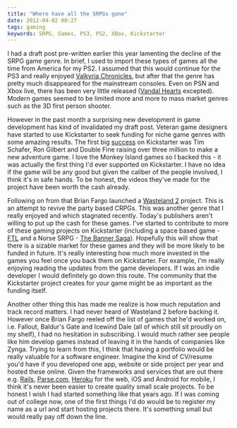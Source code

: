 ```yaml
---
title: "Where have all the SRPGs gone"
date: 2012-04-02 00:27
tags: gaming
keywords: SRPG, Games, PS3, PS2, XBox, Kickstarter
---
```

I had a draft post pre-written earlier this year lamenting the decline of the SRPG game genre. In brief, I used to import these types of games all the time from America for my PS2. I assumed that this would continue for the PS3 and really enjoyed [Valkyria Chronicles][], but after that the genre has pretty much disappeared for the mainstream consoles. Even on PSN and Xbox live, there has been very little released ([Vandal Hearts][] excepted). Modern games seemed to be limited more and more to mass market genres such as the 3D first person shooter. 

However in the past month a surprising new development in game development has kind of invalidated my draft post. Veteran game designers have started to use Kickstarter to seek funding for niche game genres with some amazing results. The first big [success][] on Kickstarter was Tim Schafer, Ron Gilbert and Double Fine raising over three million to make a new adventure game. I love the Monkey Island games so I backed this - it was actually the first thing I'd ever supported on Kickstarter. I have no idea if the game will be any good but given the caliber of the people involved, I think it's in safe hands. To be honest, the videos they've made for the project have been worth the cash already.

Following on from that Brian Fargo launched a [Wasteland 2][] project. This is an attempt to revive the party based CRPGs. This was another genre that I really enjoyed and which stagnated recently. Today's publishers aren't willing to put up the cash for these games. I've started to contribute to more of these gaming projects on Kickstarter (including a space based game - [FTL][] and a Norse SRPG - [The Banner Saga][]). Hopefully this will show that there is a sizable market for these games and they will be more likely to be funded in future. It's really interesting how much more invested in the games you feel once you back them on Kickstarter. For example, I'm really enjoying reading the updates from the game developers. If I was an indie developer I would definitely go down this route. The community that the Kickstarter project creates for your game might be as important as the funding itself.

Another other thing this has made me realize is how much reputation and track record matters. I had never heard of Wasteland 2 before backing it. However once Brian Fargo reeled off the list of games that he'd worked on, i.e. Fallout, Baldur's Gate and Icewind Dale (all of which still sit proudly on my shelf), I had no hesitation in subscribing. I would much rather see people like him develop games instead of leaving it in the hands of companies like Zynga. Trying to learn from this, I think that having a portfolio would be really valuable for a software engineer. Imagine the kind of CV/resume you'd have if you developed one app, website or side project per year and hosted these online. Given the frameworks and services that are out there e.g. [Rails][], [Parse.com][], [Heroku] for the web, iOS and Android for mobile, I think it's never been easier to create quality small scale projects. To be honest I wish I had started something like that years ago. If I was coming out of college now, one of the first things I'd do would be to register my name as a url and start hosting projects there. It's something small but would really pay off down the line.

[Vandal Hearts]: http://www.eurogamer.net/articles/vandal-hearts-flames-of-judgment-review
[Valkyria Chronicles]: http://www.eurogamer.net/games/valkyria-chronicles-ps3
[success]: http://www.kickstarter.com/projects/66710809/double-fine-adventure
[Wasteland 2]: http://www.kickstarter.com/projects/inxile/wasteland-2
[FTL]: http://www.kickstarter.com/projects/64409699/ftl-faster-than-light
[The Banner Saga]: http://www.kickstarter.com/projects/stoic/the-banner-saga
[Rails]: http://rubyonrails.org/
[Parse.com]: http://www.parse.com
[Heroku]: http://www.heroku.com

